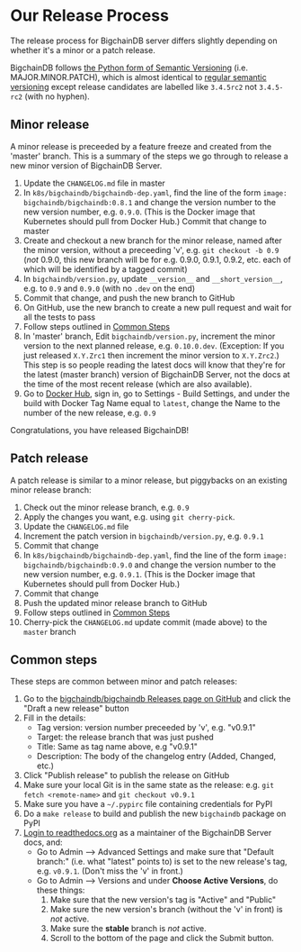 # Our Release Process

The release process for BigchainDB server differs slightly depending on whether it's a minor or a patch release.

BigchainDB follows 
[the Python form of Semantic Versioning](https://packaging.python.org/tutorials/distributing-packages/#choosing-a-versioning-scheme)
(i.e. MAJOR.MINOR.PATCH),
which is almost identical
to [regular semantic versioning](http://semver.org/)
except release candidates are labelled like
`3.4.5rc2` not `3.4.5-rc2` (with no hyphen).


## Minor release

A minor release is preceeded by a feature freeze and created from the 'master' branch. This is a summary of the steps we go through to release a new minor version of BigchainDB Server.

1. Update the `CHANGELOG.md` file in master
1. In `k8s/bigchaindb/bigchaindb-dep.yaml`, find the line of the form `image: bigchaindb/bigchaindb:0.8.1` and change the version number to the new version number, e.g. `0.9.0`. (This is the Docker image that Kubernetes should pull from Docker Hub.) Commit that change to master
1. Create and checkout a new branch for the minor release, named after the minor version, without a preceeding 'v', e.g. `git checkout -b 0.9` (*not* 0.9.0, this new branch will be for e.g. 0.9.0, 0.9.1, 0.9.2, etc. each of which will be identified by a tagged commit)
1. In `bigchaindb/version.py`, update `__version__` and `__short_version__`, e.g. to `0.9` and `0.9.0` (with no `.dev` on the end)
1. Commit that change, and push the new branch to GitHub
1. On GitHub, use the new branch to create a new pull request and wait for all the tests to pass
1. Follow steps outlined in [Common Steps](#common-steps)
1. In 'master' branch, Edit `bigchaindb/version.py`, increment the minor version to the next planned release, e.g. `0.10.0.dev`. (Exception: If you just released `X.Y.Zrc1` then increment the minor version to `X.Y.Zrc2`.) This step is so people reading the latest docs will know that they're for the latest (master branch) version of BigchainDB Server, not the docs at the time of the most recent release (which are also available).
1. Go to [Docker Hub](https://hub.docker.com/), sign in, go to Settings - Build Settings, and under the build with Docker Tag Name equal to `latest`, change the Name to the number of the new release, e.g. `0.9`

Congratulations, you have released BigchainDB!

## Patch release

A patch release is similar to a minor release, but piggybacks on an existing minor release branch:

1. Check out the minor release branch, e.g. `0.9`
1. Apply the changes you want, e.g. using `git cherry-pick`.
1. Update the `CHANGELOG.md` file
1. Increment the patch version in `bigchaindb/version.py`, e.g. `0.9.1`
1. Commit that change
1. In `k8s/bigchaindb/bigchaindb-dep.yaml`, find the line of the form `image: bigchaindb/bigchaindb:0.9.0` and change the version number to the new version number, e.g. `0.9.1`. (This is the Docker image that Kubernetes should pull from Docker Hub.)
1. Commit that change
1. Push the updated minor release branch to GitHub
1. Follow steps outlined in [Common Steps](#common-steps)
1. Cherry-pick the `CHANGELOG.md` update commit (made above) to the `master` branch

## Common steps

These steps are common between minor and patch releases:

1. Go to the [bigchaindb/bigchaindb Releases page on GitHub](https://github.com/bigchaindb/bigchaindb/releases)
   and click the "Draft a new release" button
1. Fill in the details:
   - Tag version: version number preceeded by 'v', e.g. "v0.9.1"
   - Target: the release branch that was just pushed
   - Title: Same as tag name above, e.g "v0.9.1"
   - Description: The body of the changelog entry (Added, Changed, etc.)
1. Click "Publish release" to publish the release on GitHub
1. Make sure your local Git is in the same state as the release: e.g. `git fetch <remote-name>` and `git checkout v0.9.1`
1. Make sure you have a `~/.pypirc` file containing credentials for PyPI
1. Do a `make release` to build and publish the new `bigchaindb` package on PyPI
1. [Login to readthedocs.org](https://readthedocs.org/accounts/login/)
   as a maintainer of the BigchainDB Server docs, and:
   - Go to Admin --> Advanced Settings
     and make sure that "Default branch:" (i.e. what "latest" points to)
     is set to the new release's tag, e.g. `v0.9.1`.
     (Don't miss the 'v' in front.)
   - Go to Admin --> Versions
     and under **Choose Active Versions**, do these things:
     1. Make sure that the new version's tag is "Active" and "Public"
     2. Make sure the new version's branch
        (without the 'v' in front) is _not_ active.
     3. Make sure the **stable** branch is _not_ active.
     4. Scroll to the bottom of the page and click the Submit button.
